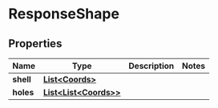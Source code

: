 

# ResponseShape

## Properties

Name | Type | Description | Notes
------------ | ------------- | ------------- | -------------
**shell** | [**List&lt;Coords&gt;**](Coords.md) |  | 
**holes** | [**List&lt;List&lt;Coords&gt;&gt;**](List.md) |  | 




